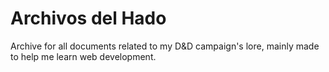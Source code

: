 # Archivos del Hado
 Archive for all documents related to my D&D campaign's lore, mainly made to help me learn web development.
